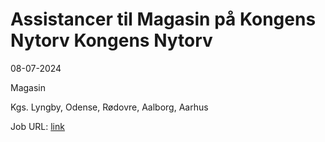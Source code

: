 # Assistancer til Magasin på Kongens Nytorv Kongens Nytorv
08-07-2024

Magasin

Kgs. Lyngby, Odense, Rødovre, Aalborg, Aarhus

Job URL: [link](https://karriere.magasin.dk/jobs/4703722-assistancer-til-magasin-paa-kongens-nytorv)


